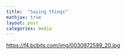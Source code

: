 ```yaml
---
title:  "Saying things"
mathjax: true
layout: post
categories: media
---
```


https://f4.bcbits.com/img/0030972589_20.jpg
